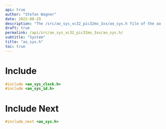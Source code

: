 ```yaml
---
api: true
author: "Stefan Wagner"
date: 2022-08-29
description: "The /src/ao_sys_xc32_pic32mx_3xx/ao_sys.h file of the ao real-time operating system."
draft: true
permalink: /api/src/ao_sys_xc32_pic32mx_3xx/ao_sys.h/
subtitle: "System"
title: "ao_sys.h"
toc: true
---
```


# Include

```c
#include <ao_sys_clock.h>
#include <ao_sys_id.h>
```

# Include Next

```c
#include_next <ao_sys.h>
```


